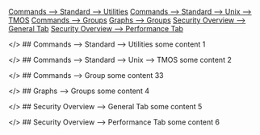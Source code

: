 [Commands --> Standard --> Utilities](#commandsutilities)
[Commands --> Standard --> Unix --> TMOS](#commandstmos)
[Commands --> Groups](#commandsgroups)
[Graphs --> Groups](#graphgroups)
[Security Overview --> General Tab](#securitygeneral)
[Security Overview --> Performance Tab](#securityperf)


<a name=commandsutilities></> ## Commands --> Standard --> Utilities
some content 1

<a name=commandstmos></> ## Commands --> Standard --> Unix --> TMOS
some content 2

<a name=commandsgroups></> ## Commands --> Group
some content 33

<a name=graphgroups></> ## Graphs --> Groups
some content 4

<a name=securitygeneral></> ## Security Overview --> General Tab
some content 5 

<a name=securityperf></> ## Security Overview --> Performance Tab
some content 6
